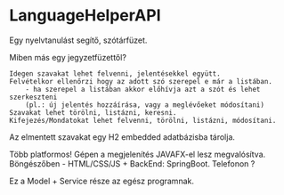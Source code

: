 # LanguageHelperAPI

Egy nyelvtanulást segítő, szótárfüzet. 

Miben más egy jegyzetfüzettől?

    Idegen szavakat lehet felvenni, jelentésekkel együtt.
    Felvételkor ellenőrzi hogy az adott szó szerepel e már a listában.
        - ha szerepel a listában akkor előhívja azt a szót és lehet szerkeszteni 
        (pl.: új jelentés hozzáírása, vagy a meglévőeket módosítani)
    Szavakat lehet törölni, listázni, keresni.
    Kifejezés/Mondatokat lehet felvenni, törölni, listázni, módosítani.

Az elmentett szavakat egy H2 embedded adatbázisba tárolja.

Több platformos!
    Gépen a megjelenítés JAVAFX-el lesz megvalósítva.
    Böngészőben - HTML/CSS/JS + BackEnd: SpringBoot.
    Telefonon ?

Ez a Model + Service része az egész programnak.
